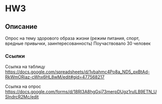 # HW3
## Описание
Опрос на тему здорового образа жизни (режим питания, спорт, вредные привычки, заинтересованность)
Поучаствовало 30 человек
### Ссылки
Ссылка на таблицу
https://docs.google.com/spreadsheets/d/1vbahmc4Po8a_ND5_pxBtAd-RkWmORiaz-cWhx6HL8wM/edit#gid=477568217

Ссылка на опрос
https://docs.google.com/forms/d/18RI3A8hgGsj73merpDUgz1ruILB9ETN_USlndrcR2Mc/edit
